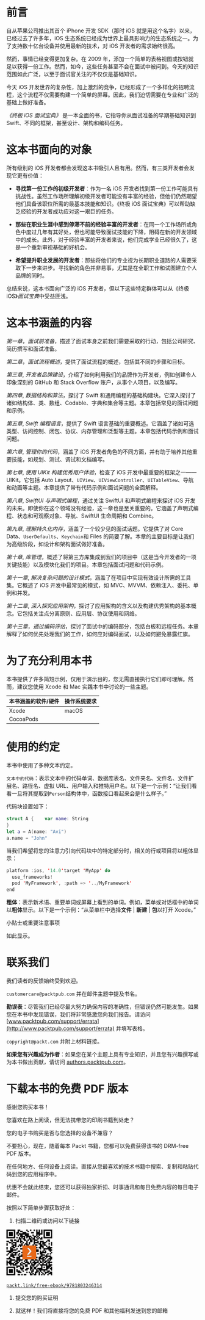 # 前言

自从苹果公司推出其首个 iPhone 开发 SDK（那时 iOS 就是用这个名字）以来，已经过去了许多年，iOS 生态系统已经成为世界上最具影响力的生态系统之一。为了支持数十亿台设备并使用最新的技术，对 iOS 开发者的需求始终很高。

然而，事情已经变得更加复杂。在 2009 年，添加一个简单的表格视图或按钮就足以获得一份工作。然而，如今，这些任务甚至不会在面试中被问到。今天的知识范围如此广泛，以至于面试官关注的不仅仅是基础知识。

今天 iOS 开发世界的复杂性，加上激烈的竞争，已经形成了一个多样化的招聘流程，这个流程不仅需要构建一个简单的屏幕。因此，我们迫切需要在专业和广泛的基础上做好准备。

*《终极 iOS 面试宝典》* 是一本全面的书，它指导你从面试准备的早期基础知识到 Swift、不同的框架，甚至设计、架构和编码任务。

# 这本书面向的对象

所有级别的 iOS 开发者都会发现这本书吸引人且有用。然而，有三类开发者会发现它更有价值：

+   **寻找第一份工作的初级开发者**：作为一名 iOS 开发者找到第一份工作可能具有挑战性。虽然工作场所理解初级开发者可能没有丰富的经验，但他们仍然期望他们具备该职位所需的最基本技能和知识。《终极 iOS 面试宝典》可以帮助缺乏经验的开发者成功应对这一艰巨的任务。

+   **那些在职业生涯中感到停滞不前的经验丰富的开发者**：在同一个工作场所或角色中度过几年有其好处，但也可能导致面试技能的下降，阻碍在新的开发领域中的成长。此外，对于经验丰富的开发者来说，他们完成学业已经很久了，这是一个重新审视基础的好机会。

+   **希望提升职业发展的开发者**：那些将他们的专业视为长期职业道路的人需要采取下一步来进步。寻找新的角色并非易事，尤其是在全职工作和试图建立个人品牌的同时。

总结来说，这本书面向广泛的 iOS 开发者，但以下这些特定群体可以从《终极 iOS》*面试宝典*中受益匪浅。

# 这本书涵盖的内容

*第一章*，*面试前准备*，描述了面试本身之前我们需要采取的行动，包括公司研究、简历撰写和面试准备。

*第二章*，*面试流程概述*，提供了面试流程的概述，包括其不同的步骤和目标。

*第三章*, *开发者品牌建设*，介绍了如何利用我们的品牌作为开发者，例如创建令人印象深刻的 GitHub 和 Stack Overflow 账户，从事个人项目，以及编写。

*第四章*, *数据结构和算法*，探讨了 Swift 和通用编程的基础构建块。它深入探讨了诸如结构体、类、数组、Codable、字典和集合等主题。本章包括常见的面试问题和示例。

*第五章*, *Swift 编程语言*，提供了 Swift 语言基础的重要概述。它涵盖了诸如可选类型、访问控制、闭包、协议、内存管理和泛型等主题。本章包括代码示例和面试问题。

*第六章*, *管理你的代码*，涵盖了 iOS 开发者角色的不同方面，并有助于培养其他重要技能，如规划、测试、调试和文档编写。

*第七章*, *使用 UIKit 构建优秀用户体验*，检查了 iOS 开发中最重要的框架之一——UIKit。它包括 Auto Layout、`UIView`、`UIViewController`、`UITableView`、导航和动画等主题。本章提供了带有代码示例和面试问题的全面解释。

*第八章*, *SwiftUI 与声明式编程*，通过关注 SwiftUI 和声明式编程来探讨 iOS 开发的未来。即使你在这个领域没有经验，这一章也是至关重要的。它涵盖了声明式编程、状态和可观察对象、导航、SwiftUI 生命周期和 Combine。

*第九章*, *理解持久化内存*，涵盖了一个较少见的面试话题。它提供了对 Core Data、`UserDefaults`、`Keychain`和 Files 的简要了解。本章的主要目标是让我们为高级阶段，如设计和架构面试做好准备。

*第十章*, *库管理*，概述了将第三方库集成到我们的项目中（这是当今开发者的一项关键技能）以及模块化我们的项目。本章包括面试问题和代码示例。

*第十一章*, *解决复杂问题的设计模式*，涵盖了在项目中实现有效设计所需的工具集。它概述了 iOS 开发中最常见的模式，如 MVC、MVVM、依赖注入、委托、单例和并发。

*第十二章*, *深入探究应用架构*，探讨了应用架构的含义以及构建优秀架构的基本概念。它包括关注点分离原则、应用层、协议使用和网络。

*第十三章*，*通过编码评估*，探讨了面试中的编码部分，包括白板和远程任务。本章解释了如何优先处理我们的工作，如何应对编码面试，以及如何避免暴露红旗。

# 为了充分利用本书

本书提供了许多简短示例，仅用于演示目的，您无需直接执行它们即可理解。然而，建议您使用 Xcode 和 Mac 实践本书中讨论的一些主题。

| **本书涵盖的软件/硬件** | **操作系统要求** |
| --- | --- |
| Xcode | macOS |
| CocoaPods |  |

# 使用的约定

本书中使用了多种文本约定。

`文本中的代码`：表示文本中的代码单词、数据库表名、文件夹名、文件名、文件扩展名、路径名、虚拟 URL、用户输入和推特用户名。以下是一个示例：“让我们看看一旦将其提取到`Person`结构体中，函数接口看起来会是什么样子。”

代码块设置如下：

```swift
struct A {    var name: String
}
let a = A(name: "Avi")
a.name = "John"
```

当我们希望将您的注意力引向代码块中的特定部分时，相关的行或项目将以粗体显示：

```swift
platform :ios, '14.0'target 'MyApp' do
  use_frameworks!
  pod 'MyFramework', :path => '../MyFramework'
end
```

**粗体**：表示新术语、重要单词或屏幕上看到的单词。例如，菜单或对话框中的单词以**粗体**显示。以下是一个示例：“从菜单栏中选择**文件** | **新建** | **包**以打开 Xcode。”

小贴士或重要注意事项

如此显示。

# 联系我们

我们读者的反馈始终受到欢迎。

`customercare@packtpub.com` 并在邮件主题中提及书名。

**勘误表**：尽管我们已经尽最大努力确保内容的准确性，但错误仍然可能发生。如果您在本书中发现错误，我们将非常感激您向我们报告。请访问 [www.packtpub.com/support/errata](http://www.packtpub.com/support/errata) 并填写表格。

`copyright@packt.com` 并附上材料链接。

**如果您有兴趣成为作者**：如果您在某个主题上具有专业知识，并且您有兴趣撰写或为本书做出贡献，请访问 [authors.packtpub.com](http://authors.packtpub.com)。

# 下载本书的免费 PDF 版本

感谢您购买本书！

您喜欢在路上阅读，但无法携带您的印刷书籍到处走？

您的电子书购买是否与您选择的设备不兼容？

不要担心，现在，随着每本 Packt 书籍，您都可以免费获得该书的 DRM-free PDF 版本。

在任何地方、任何设备上阅读。直接从您最喜欢的技术书籍中搜索、复制和粘贴代码到您的应用程序中。

优惠不会就此结束，您还可以获得独家折扣、时事通讯和每日免费内容的每日电子邮件。

按照以下简单步骤获取好处：

1.  扫描二维码或访问以下链接

![](img/B18653_QR_Free_PDF.jpg)

[`packt.link/free-ebook/9781803246314`](https://packt.link/free-ebook/9781803246314)

1.  提交您的购买证明

1.  就这样！我们将直接将您的免费 PDF 和其他福利发送到您的邮箱
